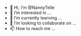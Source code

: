 - 👋 Hi, I’m @NannyTelle
- 👀 I’m interested in ...
- 🌱 I’m currently learning ...
- 💞️ I’m looking to collaborate on ...
- 📫 How to reach me ...

<!---
NannyTelle/NannyTelle is a ✨ special ✨ repository because its `README.md` (this file) appears on your GitHub profile.
You can click the Preview link to take a look at your changes.
--->
